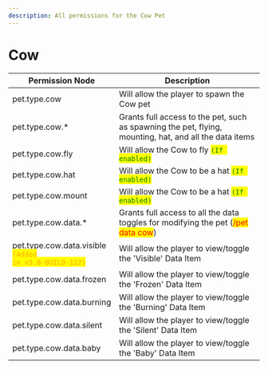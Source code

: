 ```yaml
---
description: All permissions for the Cow Pet
---
```



# Cow
| Permission Node | Description |
| - | - |
| pet.type.cow | Will allow the player to spawn the Cow pet |
| pet.type.cow.* | Grants full access to the pet, such as spawning the pet, flying, mounting, hat, and all the data items |
| pet.type.cow.fly | Will allow the Cow to fly <mark style="color:green;">`(If enabled)`</mark> |
| pet.type.cow.hat | Will allow the Cow to be a hat <mark style="color:green;">`(If enabled)`</mark> |
| pet.type.cow.mount | Will allow the Cow to be a hat <mark style="color:green;">`(If enabled)`</mark> |
| pet.type.cow.data.* | Grants full access to all the data toggles for modifying the pet (<mark style="color:red;">/pet data cow</mark>) |
| pet.type.cow.data.visible<br><mark style="color:orange;"><code>(Added in v5.0-BUILD-122)</code></mark> | Will allow the player to view/toggle the 'Visible' Data Item |
| pet.type.cow.data.frozen | Will allow the player to view/toggle the 'Frozen' Data Item |
| pet.type.cow.data.burning | Will allow the player to view/toggle the 'Burning' Data Item |
| pet.type.cow.data.silent | Will allow the player to view/toggle the 'Silent' Data Item |
| pet.type.cow.data.baby | Will allow the player to view/toggle the 'Baby' Data Item |

